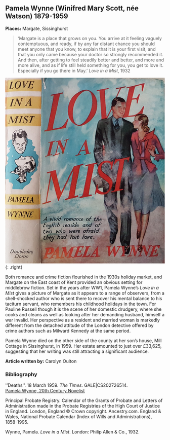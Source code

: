## Pamela Wynne (Winifred Mary Scott, née Watson) 1879-1959

**Places:** Margate, Sissinghurst 

>‘Margate is a place that grows on you. You arrive at it feeling vaguely contemptuous, and ready, if by any far distant chance you should meet anyone that you know, to explain that it is your first visit, and that you only came because your doctor so strongly recommended it. And then, after getting to feel steadily better and better, and more and more alive, and as if life still held something for you, you get to love it. Especially if you go there in May.’
	_Love in a Mist_, 1932

![Love in a Mist © Estate of of R. John Holmgren](images/lovemist.jpg){: .right}

Both romance and crime fiction flourished in the 1930s holiday market, and Margate on the 
East coast of Kent provided an obvious setting for middlebrow fiction. Set in the years after 
WW1, Pamela Wynne’s _Love in a Mist_ gives a picture of Margate as it appears to a range of 
observers, from a shell-shocked author who is sent there to recover his mental balance to his 
taciturn servant, who remembers his childhood holidays in the town. For Pauline Russell though 
it is the scene of her domestic drudgery, where she cooks and cleans as well as looking after her 
demanding husband, himself a war invalid. Her perspective as a resident and married woman is 
markedly different from the detached attitude of the London detective offered by crime 
authors such as Milward Kennedy at the same period. 

Pamela Wynne died on the other side of the county at her son’s house, Mill Cottage in Sissinghurst, in 1959. Her estate amounted to just over £33,625, suggesting that her writing was still attracting a significant audience.

**Article written by:** Carolyn Oulton

### Bibliography 
'’Deaths'’. 18 March 1959. _The Times_. GALE|CS202726514.   
[Pamela Wynne, 20th Century Novelist](https://pamela-wynne.webs.com/biography.htm)   

Principal Probate Registry. Calendar of the Grants of Probate and Letters of Administration made in the Probate Registries of the High Court of Justice in England. London, England © Crown copyright.
Ancestry.com. England & Wales, National Probate Calendar (Index of Wills and Administrations), 1858-1995.

Wynne, Pamela. _Love in a Mist_. London: Philip Allen & Co., 1932.


<!--stackedit_data:
eyJoaXN0b3J5IjpbMTMzMzY2NDk2XX0=
-->
